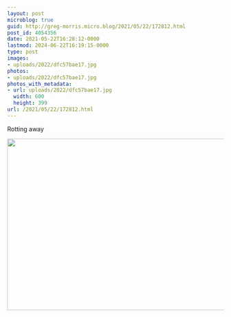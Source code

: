 ```yaml
---
layout: post
microblog: true
guid: http://greg-morris.micro.blog/2021/05/22/172812.html
post_id: 4054356
date: 2021-05-22T16:28:12-0000
lastmod: 2024-06-22T16:19:15-0000
type: post
images:
- uploads/2022/dfc57bae17.jpg
photos:
- uploads/2022/dfc57bae17.jpg
photos_with_metadata:
- url: uploads/2022/dfc57bae17.jpg
  width: 600
  height: 399
url: /2021/05/22/172812.html
---
```

Rotting away

<img src="uploads/2022/dfc57bae17.jpg" width="600" height="399" alt="">
